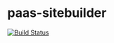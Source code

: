 paas-sitebuilder
================

[![Build Status](https://secure.travis-ci.org/perezkarjee/paas-sitebuilder.png?branch=master)](http://https://travis-ci.org/perezkarjee/paas-sitebuilder)
